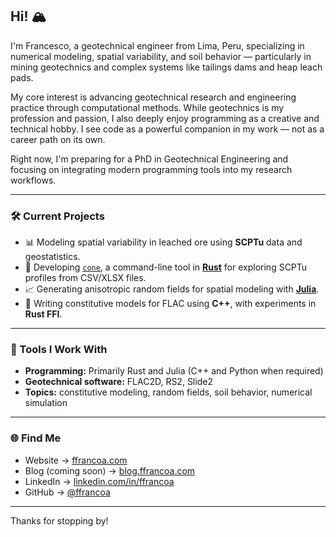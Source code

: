 ## Hi! 🏔️

I'm Francesco, a geotechnical engineer from Lima, Peru, specializing in numerical modeling, spatial variability, and soil behavior — particularly in mining geotechnics and complex systems like tailings dams and heap leach pads.

My core interest is advancing geotechnical research and engineering practice through computational methods. While geotechnics is my profession and passion, I also deeply enjoy programming as a creative and technical hobby. I see code as a powerful companion in my work — not as a career path on its own.

Right now, I'm preparing for a PhD in Geotechnical Engineering and focusing on integrating modern programming tools into my research workflows.

---

### 🛠️ Current Projects

- 📊 Modeling spatial variability in leached ore using **SCPTu** data and geostatistics.
- 🦀 Developing [`cone`](https://github.com/ffrancoa/cone), a command-line tool in [**Rust**](https://www.rust-lang.org/) for exploring SCPTu profiles from CSV/XLSX files.
- 📈 Generating anisotropic random fields for spatial modeling with [**Julia**](https://julialang.org/).
- 🧩 Writing constitutive models for FLAC using **C++**, with experiments in **Rust FFI**.

---

### 🧰 Tools I Work With

- **Programming:** Primarily Rust and Julia (C++ and Python when required)
- **Geotechnical software:** FLAC2D, RS2, Slide2
- **Topics:** constitutive modeling, random fields, soil behavior, numerical simulation

---

### 🌐 Find Me

- Website → [ffrancoa.com](https://ffrancoa.com)  
- Blog (coming soon) → [blog.ffrancoa.com](https://blog.ffrancoa.com)  
- LinkedIn → [linkedin.com/in/ffrancoa](https://www.linkedin.com/in/ffrancoa/)  
- GitHub → [@ffrancoa](https://github.com/ffrancoa)  

---

Thanks for stopping by!
